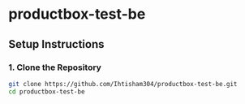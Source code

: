 # productbox-test-be

## Setup Instructions

### 1. Clone the Repository

```bash
git clone https://github.com/Ihtisham304/productbox-test-be.git
cd productbox-test-be
```
